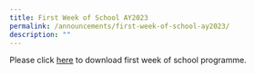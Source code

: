 ```yaml
---
title: First Week of School AY2023
permalink: /announcements/first-week-of-school-ay2023/
description: ""
---
```

Please click [here](/files/Announcements/FirstWeekProgramme.pdf) to download first week of school programme.